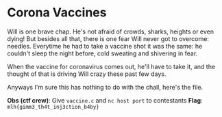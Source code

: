 # Corona Vaccines

Will is one brave chap. He's not afraid of crowds, sharks,
heights or even dying! But besides all that, there is one
fear Will never got to overcome: needles. Everytime he had
to take a vaccine shot it was the same: he couldn't sleep
the night before, cold sweating and shivering in fear.


When the vaccine for coronavirus comes out, he'll have
to take it, and the thought of that is driving Will crazy
these past few days.


Anyways I'm sure this has nothing to do with the chall, here's
the file.


**Obs (ctf crew)**: Give `vaccine.c` and `nc host port` to contestants
**Flag**: `mlh{gimm3_th4t_inj3ction_b4by}`
